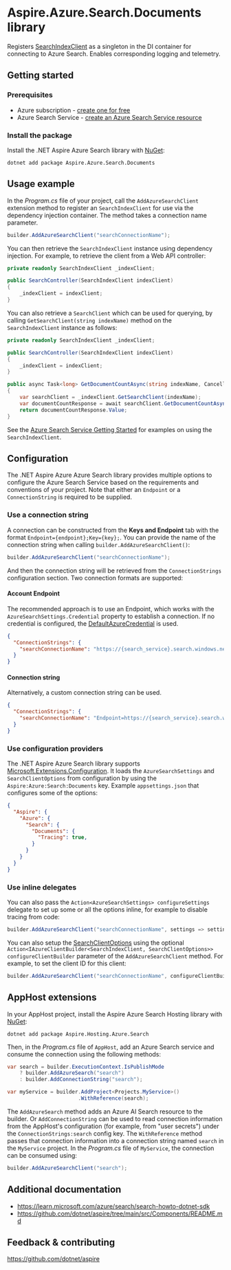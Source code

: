 # Aspire.Azure.Search.Documents library

Registers [SearchIndexClient](https://learn.microsoft.com/dotnet/api/azure.search.documents.indexes.searchindexclient) as a singleton in the DI container for connecting to Azure Search. Enables corresponding logging and telemetry.

## Getting started

### Prerequisites

- Azure subscription - [create one for free](https://azure.microsoft.com/free/)
- Azure Search Service - [create an Azure Search Service resource](https://learn.microsoft.com/azure/search/search-create-service-portal)

### Install the package

Install the .NET Aspire Azure Search library with [NuGet](https://www.nuget.org):

```dotnetcli
dotnet add package Aspire.Azure.Search.Documents
```

## Usage example

In the _Program.cs_ file of your project, call the `AddAzureSearchClient` extension method to register an `SearchIndexClient` for use via the dependency injection container. The method takes a connection name parameter.

```csharp
builder.AddAzureSearchClient("searchConnectionName");
```

You can then retrieve the `SearchIndexClient` instance using dependency injection. For example, to retrieve the client from a Web API controller:

```csharp
private readonly SearchIndexClient _indexClient;

public SearchController(SearchIndexClient indexClient)
{
    _indexClient = indexClient;
}
```

You can also retrieve a `SearchClient` which can be used for querying, by calling `GetSearchClient(string indexName)` method on the `SearchIndexClient` instance as follows:

```csharp
private readonly SearchIndexClient _indexClient;

public SearchController(SearchIndexClient indexClient)
{
    _indexClient = indexClient;
}

public async Task<long> GetDocumentCountAsync(string indexName, CancellationToken cancellationToken)
{
    var searchClient = _indexClient.GetSearchClient(indexName);
    var documentCountResponse = await searchClient.GetDocumentCountAsync(cancellationToken);
    return documentCountResponse.Value;
}
```

See the [Azure Search Service Getting Started](https://learn.microsoft.com/dotnet/api/overview/azure/search.documents-readme) for examples on using the `SearchIndexClient`.

## Configuration

The .NET Aspire Azure Azure Search library provides multiple options to configure the Azure Search Service based on the requirements and conventions of your project. Note that either an `Endpoint` or a `ConnectionString` is required to be supplied.

### Use a connection string

A connection can be constructed from the __Keys and Endpoint__ tab with the format `Endpoint={endpoint};Key={key};`. You can provide the name of the connection string when calling `builder.AddAzureSearchClient()`:

```csharp
builder.AddAzureSearchClient("searchConnectionName");
```

And then the connection string will be retrieved from the `ConnectionStrings` configuration section. Two connection formats are supported:

#### Account Endpoint

The recommended approach is to use an Endpoint, which works with the `AzureSearchSettings.Credential` property to establish a connection. If no credential is configured, the [DefaultAzureCredential](https://learn.microsoft.com/dotnet/api/azure.identity.defaultazurecredential) is used.

```json
{
  "ConnectionStrings": {
    "searchConnectionName": "https://{search_service}.search.windows.net/"
  }
}
```

#### Connection string

Alternatively, a custom connection string can be used.

```json
{
  "ConnectionStrings": {
    "searchConnectionName": "Endpoint=https://{search_service}.search.windows.net/;Key={account_key};"
  }
}
```

### Use configuration providers

The .NET Aspire Azure Search library supports [Microsoft.Extensions.Configuration](https://learn.microsoft.com/dotnet/api/microsoft.extensions.configuration). It loads the `AzureSearchSettings` and `SearchClientOptions` from configuration by using the `Aspire:Azure:Search:Documents` key. Example `appsettings.json` that configures some of the options:

```json
{
  "Aspire": {
    "Azure": {
      "Search": {
        "Documents": {
          "Tracing": true,
        }
      }
    }
  }
}
```

### Use inline delegates

You can also pass the `Action<AzureSearchSettings> configureSettings` delegate to set up some or all the options inline, for example to disable tracing from code:

```csharp
builder.AddAzureSearchClient("searchConnectionName", settings => settings.Tracing = false);
```

You can also setup the [SearchClientOptions](https://learn.microsoft.com/dotnet/api/azure.search.documents.searchclientoptions) using the optional `Action<IAzureClientBuilder<SearchIndexClient, SearchClientOptions>> configureClientBuilder` parameter of the `AddAzureSearchClient` method. For example, to set the client ID for this client:

```csharp
builder.AddAzureSearchClient("searchConnectionName", configureClientBuilder: builder => builder.ConfigureOptions(options => options.Diagnostics.ApplicationId = "CLIENT_ID"));
```

## AppHost extensions

In your AppHost project, install the Aspire Azure Search Hosting library with [NuGet](https://www.nuget.org):

```dotnetcli
dotnet add package Aspire.Hosting.Azure.Search
```

Then, in the _Program.cs_ file of `AppHost`, add an Azure Search service and consume the connection using the following methods:

```csharp
var search = builder.ExecutionContext.IsPublishMode
    ? builder.AddAzureSearch("search")
    : builder.AddConnectionString("search");

var myService = builder.AddProject<Projects.MyService>()
                       .WithReference(search);
```

The `AddAzureSearch` method adds an Azure AI Search resource to the builder. Or `AddConnectionString` can be used to read connection information from the AppHost's configuration (for example, from "user secrets") under the `ConnectionStrings:search` config key. The `WithReference` method passes that connection information into a connection string named `search` in the `MyService` project. In the _Program.cs_ file of `MyService`, the connection can be consumed using:

```csharp
builder.AddAzureSearchClient("search");
```

## Additional documentation

* https://learn.microsoft.com/azure/search/search-howto-dotnet-sdk
* https://github.com/dotnet/aspire/tree/main/src/Components/README.md

## Feedback & contributing

https://github.com/dotnet/aspire
